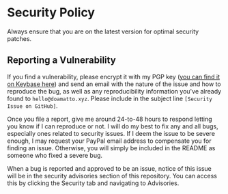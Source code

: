 # Security Policy

Always ensure that you are on the latest version for optimal security patches.

## Reporting a Vulnerability

If you find a vulnerability, please encrypt it with my PGP key ([you can find it on Keybase here](https://keybase.io/doamatto)) and send an email with the nature of the issue and how to reproduce the bug, as well as any reproducibility information you've already found to `hello@doamatto.xyz`. Please include in the subject line `[Security Issue on GitHub]`.

Once you file a report, give me around 24-to-48 hours to respond letting you know if I can reproduce or not. I will do my best to fix any and all bugs, especially ones related to security issues. If I deem the issue to be severe enough, I may request your PayPal email address to compensate you for finding an issue. Otherwise, you will simply be included in the README as someone who fixed a severe bug.

When a bug is reported and approved to be an issue, notice of this issue will be in the security advisories section of this repository. You can access this by clicking the Security tab and navigating to Advisories.
